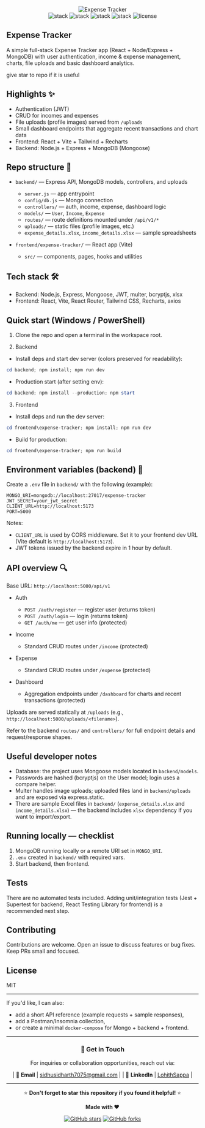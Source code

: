 <!-- prettier-ignore -->
<p align="center">
  <img alt="Expense Tracker" src="https://img.shields.io/badge/Expense%20Tracker-🚀-7F00FF?style=for-the-badge&logo=appveyor" />
  <br />
  <img alt="stack" src="https://img.shields.io/badge/React-17.x-61DAFB?logo=react&logoColor=white&style=flat-square" />
  <img alt="stack" src="https://img.shields.io/badge/Node.js-18.x-539E43?logo=node.js&logoColor=white&style=flat-square" />
  <img alt="stack" src="https://img.shields.io/badge/MongoDB-6.x-4EA94B?logo=mongodb&logoColor=white&style=flat-square" />
  <img alt="stack" src="https://img.shields.io/badge/Vite-4.x-646CFF?logo=vite&logoColor=white&style=flat-square" />
  <img alt="license" src="https://img.shields.io/badge/License-MIT-brightgreen?style=flat-square" />
</p>

## Expense Tracker

A simple full-stack Expense Tracker app (React + Node/Express + MongoDB) with user authentication, income & expense management, charts, file uploads and basic dashboard analytics.




give star to repo if it is useful
## Highlights ✨

- Authentication (JWT)
- CRUD for incomes and expenses
- File uploads (profile images) served from `/uploads`
- Small dashboard endpoints that aggregate recent transactions and chart data
- Frontend: React + Vite + Tailwind + Recharts
- Backend: Node.js + Express + MongoDB (Mongoose)

## Repo structure 📁

- `backend/` — Express API, MongoDB models, controllers, and uploads
  - `server.js` — app entrypoint
  - `config/db.js` — Mongo connection
  - `controllers/` — auth, income, expense, dashboard logic
  - `models/` — `User`, `Income`, `Expense`
  - `routes/` — route definitions mounted under `/api/v1/*`
  - `uploads/` — static files (profile images, etc.)
  - `expense_details.xlsx`, `income_details.xlsx` — sample spreadsheets

- `frontend/expense-tracker/` — React app (Vite)
  - `src/` — components, pages, hooks and utilities

## Tech stack 🛠️

- Backend: Node.js, Express, Mongoose, JWT, multer, bcryptjs, xlsx
- Frontend: React, Vite, React Router, Tailwind CSS, Recharts, axios

## Quick start (Windows / PowerShell)

1) Clone the repo and open a terminal in the workspace root.

2) Backend

  - Install deps and start dev server (colors preserved for readability):

```powershell
cd backend; npm install; npm run dev
```

  - Production start (after setting env):

```powershell
cd backend; npm install --production; npm start
```

3) Frontend

  - Install deps and run the dev server:

```powershell
cd frontend\expense-tracker; npm install; npm run dev
```

  - Build for production:

```powershell
cd frontend\expense-tracker; npm run build
```

## Environment variables (backend) 🔑

Create a `.env` file in `backend/` with the following (example):

```
MONGO_URI=mongodb://localhost:27017/expense-tracker
JWT_SECRET=your_jwt_secret
CLIENT_URL=http://localhost:5173
PORT=5000
```

Notes:
- `CLIENT_URL` is used by CORS middleware. Set it to your frontend dev URL (Vite default is `http://localhost:5173`).
- JWT tokens issued by the backend expire in 1 hour by default.

## API overview 🔍

Base URL: `http://localhost:5000/api/v1`

- Auth
  - `POST /auth/register` — register user (returns token)
  - `POST /auth/login` — login (returns token)
  - `GET /auth/me` — get user info (protected)

- Income
  - Standard CRUD routes under `/income` (protected)

- Expense
  - Standard CRUD routes under `/expense` (protected)

- Dashboard
  - Aggregation endpoints under `/dashboard` for charts and recent transactions (protected)

Uploads are served statically at `/uploads` (e.g., `http://localhost:5000/uploads/<filename>`).

Refer to the backend `routes/` and `controllers/` for full endpoint details and request/response shapes.

## Useful developer notes

- Database: the project uses Mongoose models located in `backend/models`.
- Passwords are hashed (bcryptjs) on the User model; login uses a compare helper.
- Multer handles image uploads; uploaded files land in `backend/uploads` and are exposed via express.static.
- There are sample Excel files in `backend/` (`expense_details.xlsx` and `income_details.xlsx`) — the backend includes `xlsx` dependency if you want to import/export.

## Running locally — checklist

1. MongoDB running locally or a remote URI set in `MONGO_URI`.
2. `.env` created in `backend/` with required vars.
3. Start backend, then frontend.

## Tests

There are no automated tests included. Adding unit/integration tests (Jest + Supertest for backend, React Testing Library for frontend) is a recommended next step.

## Contributing

Contributions are welcome. Open an issue to discuss features or bug fixes. Keep PRs small and focused.

## License

MIT

---

If you'd like, I can also:
- add a short API reference (example requests + sample responses),
- add a Postman/Insomnia collection,
- or create a minimal `docker-compose` for Mongo + backend + frontend.

---

<div align="center">

### 🤝 Get in Touch

For inquiries or collaboration opportunities, reach out via:

</div>

<div align="center">

| 📧 **Email** | [sidhusidharth7075@gmail.com](mailto:sidhusidharth7075@gmail.com) |
| 💼 **LinkedIn** | [LohithSappa](https://www.linkedin.com/in/lohith-sappa-aab07629a/) |

</div>

---

<div align="center">

⭐ **Don't forget to star this repository if you found it helpful!** ⭐

**Made with ❤️**

[![GitHub stars](https://img.shields.io/github/stars/sidhusidharth7075/expense-tracker?style=social&label=Star)](https://github.com/sidhusidharth7075/expense-tracker)
[![GitHub forks](https://img.shields.io/github/forks/sidhusidharth7075/expense-tracker?style=social&label=Fork)](https://github.com/sidhusidharth7075/expense-tracker)

</div>
